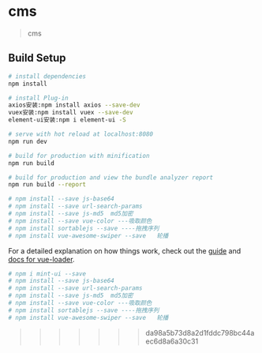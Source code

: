 # cms

> cms

## Build Setup

``` bash
# install dependencies
npm install

# install Plug-in
axios安装:npm install axios --save-dev
vuex安装:npm install vuex --save-dev
element-ui安装:npm i element-ui -S

# serve with hot reload at localhost:8080
npm run dev

# build for production with minification
npm run build

# build for production and view the bundle analyzer report
npm run build --report

# npm install --save js-base64
# npm install --save url-search-params
# npm install --save js-md5  md5加密
# npm install --save vue-color ---吸取颜色
# npm install sortablejs --save ----拖拽序列
# npm install vue-awesome-swiper --save   轮播
```

For a detailed explanation on how things work, check out the [guide](http://vuejs-templates.github.io/webpack/) and [docs for vue-loader](http://vuejs.github.io/vue-loader).
``` bash
# npm i mint-ui --save
# npm install --save js-base64
# npm install --save url-search-params
# npm install --save js-md5  md5加密
# npm install --save vue-color ---吸取颜色
# npm install sortablejs --save ----拖拽序列
# npm install vue-awesome-swiper --save   轮播
```


>>>>>>> da98a5b73d8a2d1fddc798bc44aec6d8a6a30c31
